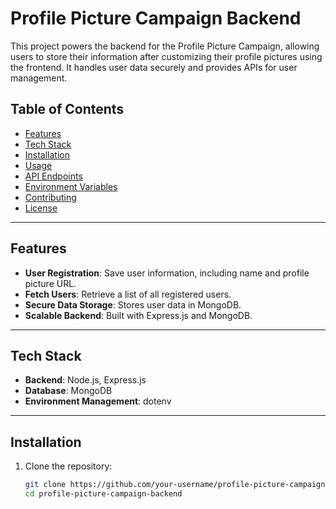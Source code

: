 # Profile Picture Campaign Backend

This project powers the backend for the Profile Picture Campaign, allowing users to store their information after customizing their profile pictures using the frontend. It handles user data securely and provides APIs for user management.

## Table of Contents

- [Features](#features)
- [Tech Stack](#tech-stack)
- [Installation](#installation)
- [Usage](#usage)
- [API Endpoints](#api-endpoints)
- [Environment Variables](#environment-variables)
- [Contributing](#contributing)
- [License](#license)

---

## Features

- **User Registration**: Save user information, including name and profile picture URL.
- **Fetch Users**: Retrieve a list of all registered users.
- **Secure Data Storage**: Stores user data in MongoDB.
- **Scalable Backend**: Built with Express.js and MongoDB.

---

## Tech Stack

- **Backend**: Node.js, Express.js
- **Database**: MongoDB
- **Environment Management**: dotenv

---

## Installation

1. Clone the repository:
   ```bash
   git clone https://github.com/your-username/profile-picture-campaign-backend.git
   cd profile-picture-campaign-backend
   ```
